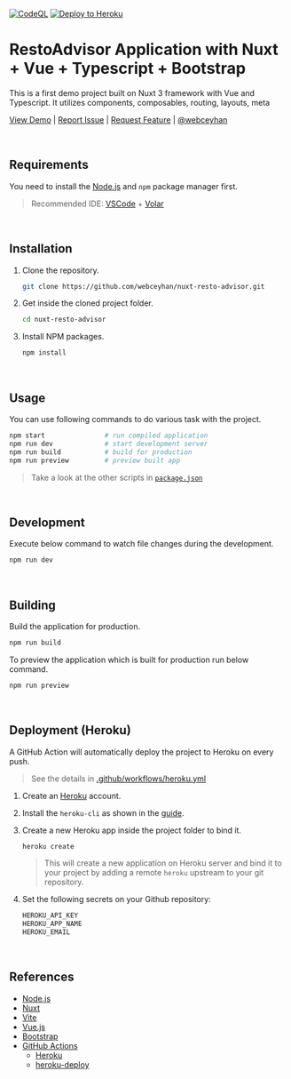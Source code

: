 <!-- AUTOMATION BADGES -->

[![CodeQL](https://github.com/webceyhan/nuxt-resto-advisor/actions/workflows/codeql-analysis.yml/badge.svg)](https://github.com/webceyhan/nuxt-resto-advisor/actions/workflows/codeql-analysis.yml)
[![Deploy to Heroku](https://github.com/webceyhan/nuxt-resto-advisor/actions/workflows/heroku.yml/badge.svg)](https://github.com/webceyhan/nuxt-resto-advisor/actions/workflows/heroku.yml)

 <!-- HEADER ///////////////////////////////////////////////////////////// -->

# RestoAdvisor Application with Nuxt + Vue + Typescript + Bootstrap

This is a first demo project built on Nuxt 3 framework with Vue and Typescript.
It utilizes components, composables, routing, layouts, meta

[View Demo](https://webceyhan-nuxt-resto-advisor.herokuapp.com/) |
[Report Issue](https://github.com/webceyhan/nuxt-resto-advisor/issues) |
[Request Feature](https://github.com/webceyhan/nuxt-resto-advisor/pulls) |
[@webceyhan](https://twitter.com/webceyhan)

<br>
<!-- REQUIREMENTS /////////////////////////////////////////////////////// -->

## Requirements

You need to install the [Node.js](https://nodejs.dev/)
and `npm` package manager first.

> Recommended IDE:
> [VSCode](https://code.visualstudio.com/) + [Volar](https://marketplace.visualstudio.com/items?itemName=johnsoncodehk.volar)

<br>
<!-- INSTALLATION //////////////////////////////////////////////////////// -->

## Installation

1. Clone the repository.
    ```sh
    git clone https://github.com/webceyhan/nuxt-resto-advisor.git
    ```
2. Get inside the cloned project folder.
    ```sh
    cd nuxt-resto-advisor
    ```
3. Install NPM packages.
    ```sh
    npm install
    ```

<br>
<!-- USAGE /////////////////////////////////////////////////////////////// -->

## Usage

You can use following commands to do various task with the project.

```sh
npm start               # run compiled application
npm run dev             # start development server
npm run build           # build for production
npm run preview         # preview built app
```

> Take a look at the other scripts in [`package.json`](./package.json)

<br>
<!-- DEVELOPMENT ///////////////////////////////////////////////////////// -->

## Development

Execute below command to watch file changes during the development.

```sh
npm run dev
```

<br>
<!-- BUILDING //////////////////////////////////////////////////////////// -->

## Building

Build the application for production.

```sh
npm run build
```

To preview the application which is built for production run below command.

```sh
npm run preview
```

<br>
<!-- DEPLOYMENT ////////////////////////////////////////////////////////// -->

## Deployment (Heroku)

A GitHub Action will automatically deploy the project to Heroku on every push.

> See the details in [.github/workflows/heroku.yml](./.github/workflows/heroku.yml)

1. Create an [Heroku](https://www.heroku.com/home) account.

2. Install the `heroku-cli` as shown in the [guide](https://devcenter.heroku.com/articles/heroku-cli#install-the-heroku-cli).

3. Create a new Heroku app inside the project folder to bind it.

    ```sh
    heroku create
    ```

    > This will create a new application on Heroku server and bind it to your project by adding a remote `heroku` upstream to your git repository.

4. Set the following secrets on your Github repository:
    ```sh
    HEROKU_API_KEY
    HEROKU_APP_NAME
    HEROKU_EMAIL
    ```

<br>
<!-- REFERENCES ////////////////////////////////////////////////////////// -->

## References

-   [Node.js](https://nodejs.dev/)
-   [Nuxt](https://nuxtjs.org/)
-   [Vite](https://vitejs.dev/)
-   [Vue.js](https://vuejs.org/)
-   [Bootstrap](https://getbootstrap.com)
-   [GitHub Actions](https://docs.github.com/en/actions)
    -   [Heroku](https://www.heroku.com)
    -   [heroku-deploy](https://github.com/akhileshns/heroku-deploy@)
